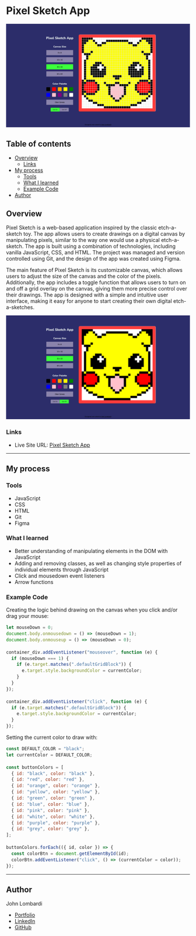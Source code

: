 # Pixel Sketch App

![Screenshot](/images/pixelGridImg.png)

## Table of contents

- [Overview](#overview)
  - [Links](#links)
- [My process](#my-process)
  - [Tools](#tools)
  - [What I learned](#what-i-learned)
  - [Example Code](#example-code)
- [Author](#author)

## Overview

Pixel Sketch is a web-based application inspired by the classic etch-a-sketch toy. The app allows users to create drawings on a digital canvas by manipulating pixels, similar to the way one would use a physical etch-a-sketch. The app is built using a combination of technologies, including vanilla JavaScript, CSS, and HTML. The project was managed and version controlled using Git, and the design of the app was created using Figma.

The main feature of Pixel Sketch is its customizable canvas, which allows users to adjust the size of the canvas and the color of the pixels. Additionally, the app includes a toggle function that allows users to turn on and off a grid overlay on the canvas, giving them more precise control over their drawings. The app is designed with a simple and intuitive user interface, making it easy for anyone to start creating their own digital etch-a-sketches.

![Screenshot](/images/pixelNoGridImg.png)

### Links

- Live Site URL: [Pixel Sketch App](https://johnlombardi389.github.io/pixel-sketch/)

---

## My process

### Tools

- JavaScript
- CSS
- HTML
- Git
- Figma

### What I learned

- Better understanding of manipulating elements in the DOM with JavaScript
- Adding and removing classes, as well as changing style properties of individual elements through JavaScript
- Click and mousedown event listeners
- Arrow functions

### Example Code

Creating the logic behind drawing on the canvas when you click and/or drag your mouse:

```javascript
let mouseDown = 0;
document.body.onmousedown = () => (mouseDown = 1);
document.body.onmouseup = () => (mouseDown = 0);

container_div.addEventListener("mouseover", function (e) {
  if (mouseDown === 1) {
    if (e.target.matches(".defaultGridBlock")) {
      e.target.style.backgroundColor = currentColor;
    }
  }
});

container_div.addEventListener("click", function (e) {
  if (e.target.matches(".defaultGridBlock")) {
    e.target.style.backgroundColor = currentColor;
  }
});
```

Setting the current color to draw with:

```javascript
const DEFAULT_COLOR = "black";
let currentColor = DEFAULT_COLOR;

const buttonColors = [
  { id: "black", color: "black" },
  { id: "red", color: "red" },
  { id: "orange", color: "orange" },
  { id: "yellow", color: "yellow" },
  { id: "green", color: "green" },
  { id: "blue", color: "blue" },
  { id: "pink", color: "pink" },
  { id: "white", color: "white" },
  { id: "purple", color: "purple" },
  { id: "grey", color: "grey" },
];

buttonColors.forEach(({ id, color }) => {
  const colorBtn = document.getElementById(id);
  colorBtn.addEventListener("click", () => (currentColor = color));
});
```

---

## Author

John Lombardi

- [Portfolio](https://johnlombardi389.github.io/portfolio/)
- [LinkedIn](https://www.linkedin.com/in/johnlombardi389/)
- [GitHub](https://github.com/johnlombardi389)
